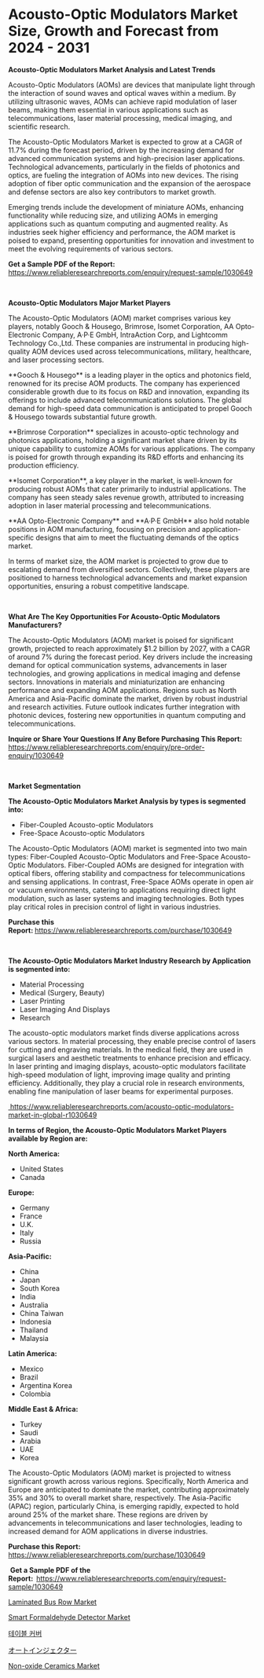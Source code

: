 <p><h1>Acousto-Optic Modulators Market Size, Growth and Forecast from 2024 - 2031</h1></p><p><strong>Acousto-Optic Modulators Market Analysis and Latest Trends</strong></p>
<p><p>Acousto-Optic Modulators (AOMs) are devices that manipulate light through the interaction of sound waves and optical waves within a medium. By utilizing ultrasonic waves, AOMs can achieve rapid modulation of laser beams, making them essential in various applications such as telecommunications, laser material processing, medical imaging, and scientific research.</p><p>The Acousto-Optic Modulators Market is expected to grow at a CAGR of 11.7% during the forecast period, driven by the increasing demand for advanced communication systems and high-precision laser applications. Technological advancements, particularly in the fields of photonics and optics, are fueling the integration of AOMs into new devices. The rising adoption of fiber optic communication and the expansion of the aerospace and defense sectors are also key contributors to market growth.</p><p>Emerging trends include the development of miniature AOMs, enhancing functionality while reducing size, and utilizing AOMs in emerging applications such as quantum computing and augmented reality. As industries seek higher efficiency and performance, the AOM market is poised to expand, presenting opportunities for innovation and investment to meet the evolving requirements of various sectors.</p></p>
<p><strong>Get a Sample PDF of the Report:&nbsp;</strong> <a href="https://www.reliableresearchreports.com/enquiry/request-sample/1030649">https://www.reliableresearchreports.com/enquiry/request-sample/1030649</a></p>
<p>&nbsp;</p>
<p><strong>Acousto-Optic Modulators Major Market Players</strong></p>
<p><p>The Acousto-Optic Modulators (AOM) market comprises various key players, notably Gooch & Housego, Brimrose, Isomet Corporation, AA Opto-Electronic Company, A·P·E GmbH, IntraAction Corp, and Lightcomm Technology Co.,Ltd. These companies are instrumental in producing high-quality AOM devices used across telecommunications, military, healthcare, and laser processing sectors.</p><p>**Gooch & Housego** is a leading player in the optics and photonics field, renowned for its precise AOM products. The company has experienced considerable growth due to its focus on R&D and innovation, expanding its offerings to include advanced telecommunications solutions. The global demand for high-speed data communication is anticipated to propel Gooch & Housego towards substantial future growth.</p><p>**Brimrose Corporation** specializes in acousto-optic technology and photonics applications, holding a significant market share driven by its unique capability to customize AOMs for various applications. The company is poised for growth through expanding its R&D efforts and enhancing its production efficiency. </p><p>**Isomet Corporation**, a key player in the market, is well-known for producing robust AOMs that cater primarily to industrial applications. The company has seen steady sales revenue growth, attributed to increasing adoption in laser material processing and telecommunications. </p><p>**AA Opto-Electronic Company** and **A·P·E GmbH** also hold notable positions in AOM manufacturing, focusing on precision and application-specific designs that aim to meet the fluctuating demands of the optics market. </p><p>In terms of market size, the AOM market is projected to grow due to escalating demand from diversified sectors. Collectively, these players are positioned to harness technological advancements and market expansion opportunities, ensuring a robust competitive landscape.</p></p>
<p>&nbsp;</p>
<p><strong>What Are The Key Opportunities For Acousto-Optic Modulators Manufacturers?</strong></p>
<p><p>The Acousto-Optic Modulators (AOM) market is poised for significant growth, projected to reach approximately $1.2 billion by 2027, with a CAGR of around 7% during the forecast period. Key drivers include the increasing demand for optical communication systems, advancements in laser technologies, and growing applications in medical imaging and defense sectors. Innovations in materials and miniaturization are enhancing performance and expanding AOM applications. Regions such as North America and Asia-Pacific dominate the market, driven by robust industrial and research activities. Future outlook indicates further integration with photonic devices, fostering new opportunities in quantum computing and telecommunications.</p></p>
<p><strong>Inquire or Share Your Questions If Any Before Purchasing This Report:</strong> <a href="https://www.reliableresearchreports.com/enquiry/pre-order-enquiry/1030649">https://www.reliableresearchreports.com/enquiry/pre-order-enquiry/1030649</a></p>
<p>&nbsp;</p>
<p><strong>Market Segmentation</strong></p>
<p><strong>The Acousto-Optic Modulators Market Analysis by types is segmented into:</strong></p>
<p><ul><li>Fiber-Coupled Acousto-optic Modulators</li><li>Free-Space Acousto-optic Modulators</li></ul></p>
<p><p>The Acousto-Optic Modulators (AOM) market is segmented into two main types: Fiber-Coupled Acousto-Optic Modulators and Free-Space Acousto-Optic Modulators. Fiber-Coupled AOMs are designed for integration with optical fibers, offering stability and compactness for telecommunications and sensing applications. In contrast, Free-Space AOMs operate in open air or vacuum environments, catering to applications requiring direct light modulation, such as laser systems and imaging technologies. Both types play critical roles in precision control of light in various industries.</p></p>
<p><strong>Purchase this Report:&nbsp;</strong><a href="https://www.reliableresearchreports.com/purchase/1030649">https://www.reliableresearchreports.com/purchase/1030649</a></p>
<p>&nbsp;</p>
<p><strong>The Acousto-Optic Modulators Market Industry Research by Application is segmented into:</strong></p>
<p><ul><li>Material Processing</li><li>Medical (Surgery, Beauty)</li><li>Laser Printing</li><li>Laser Imaging And Displays</li><li>Research</li></ul></p>
<p><p>The acousto-optic modulators market finds diverse applications across various sectors. In material processing, they enable precise control of lasers for cutting and engraving materials. In the medical field, they are used in surgical lasers and aesthetic treatments to enhance precision and efficacy. In laser printing and imaging displays, acousto-optic modulators facilitate high-speed modulation of light, improving image quality and printing efficiency. Additionally, they play a crucial role in research environments, enabling fine manipulation of laser beams for experimental purposes.</p></p>
<p><a href="https://www.reliableresearchreports.com/acousto-optic-modulators-market-in-global-r1030649">&nbsp;https://www.reliableresearchreports.com/acousto-optic-modulators-market-in-global-r1030649</a></p>
<p><strong>In terms of Region, the Acousto-Optic Modulators Market Players available by Region are:</strong></p>
<p>
    <p> <strong> North America: </strong>
        <ul>
            <li>United States</li>
            <li>Canada</li>
        </ul>
        </p> 
    <p> <strong> Europe: </strong>
        <ul>
            <li>Germany</li>
            <li>France</li>
            <li>U.K.</li>
            <li>Italy</li>
            <li>Russia</li>
        </ul>
        </p> 
    <p> <strong> Asia-Pacific: </strong>
        <ul>
            <li>China</li>
            <li>Japan</li>
            <li>South Korea</li>
            <li>India</li>
            <li>Australia</li>
            <li>China Taiwan</li>
            <li>Indonesia</li>
            <li>Thailand</li>
            <li>Malaysia</li>
        </ul>
        </p> 
    <p> <strong> Latin America: </strong>
        <ul>
            <li>Mexico</li>
            <li>Brazil</li>
            <li>Argentina Korea</li>
            <li>Colombia</li>
        </ul>
        </p> 
    <p> <strong> Middle East & Africa: </strong>
        <ul>
            <li>Turkey</li>
            <li>Saudi</li>
            <li>Arabia</li>
            <li>UAE</li>
            <li>Korea</li>
        </ul>
    </p>
    </p>
<p><p>The Acousto-Optic Modulators (AOM) market is projected to witness significant growth across various regions. Specifically, North America and Europe are anticipated to dominate the market, contributing approximately 35% and 30% to overall market share, respectively. The Asia-Pacific (APAC) region, particularly China, is emerging rapidly, expected to hold around 25% of the market share. These regions are driven by advancements in telecommunications and laser technologies, leading to increased demand for AOM applications in diverse industries.</p></p>
<p><strong>Purchase this Report: </strong><a href="https://www.reliableresearchreports.com/purchase/1030649">https://www.reliableresearchreports.com/purchase/1030649</a></p>
<p>&nbsp;<strong>Get a Sample PDF of the Report:&nbsp;&nbsp;</strong><a href="https://www.reliableresearchreports.com/enquiry/request-sample/1030649">https://www.reliableresearchreports.com/enquiry/request-sample/1030649</a></p>
<p><strong></strong></p>
<p><p><a href="https://issuu.com/reportprime-2/docs/laminated-bus-row-market-size-2030._4cf0b55388b5d8">Laminated Bus Row Market</a></p><p><a href="https://github.com/ChiragRp1/Market-Research-Report-List-6/blob/main/smart-formaldehyde-detector-market.md">Smart Formaldehyde Detector Market</a></p><p><a href="https://medium.com/@othaleffler61/2024%EB%85%84%EB%B6%80%ED%84%B0-2031%EB%85%84%EA%B9%8C%EC%A7%80%EC%9D%98-%ED%8A%B8%EB%A0%8C%EB%93%9C%EC%97%90%EC%84%9C-%EC%A0%84%EB%9E%B5%EA%B9%8C%EC%A7%80-%EA%B8%80%EB%A1%9C%EB%B2%8C-%ED%85%8C%EC%9D%B4%EB%B8%94-%EC%BB%A4%EB%B2%84-%EC%8B%9C%EC%9E%A5-%ED%83%90%EC%83%89-bd961945195c">테이블 커버</a></p><p><a href="https://medium.com/@melliestracke2023/%E3%82%AA%E3%83%BC%E3%83%88%E3%82%A4%E3%83%B3%E3%82%B8%E3%82%A7%E3%82%AF%E3%82%BF%E3%83%BC%E5%B8%82%E5%A0%B4-%E3%82%B0%E3%83%AD%E3%83%BC%E3%83%90%E3%83%AB%E3%81%8A%E3%82%88%E3%81%B3%E5%9C%B0%E5%9F%9F%E5%88%86%E6%9E%90-%E5%9C%B0%E5%9F%9F-%E5%9B%BD%E3%83%AC%E3%83%99%E3%83%AB%E3%81%AE%E5%88%86%E6%9E%90-%E3%81%8A%E3%82%88%E3%81%B3%E7%AB%B6%E4%BA%89%E7%92%B0%E5%A2%83%E3%81%AB%E7%84%A6%E7%82%B9%E3%82%92%E5%BD%93%E3%81%A6%E3%81%9F%E5%88%86%E6%9E%90%E3%81%A8%E4%BA%88%E6%B8%AC-2024-2031%E5%B9%B4-c447f37c10f9">オートインジェクター</a></p><p><a href="https://issuu.com/reportprime-2/docs/non-oxide-ceramics-market-size-2030_d30d2568c52692">Non-oxide Ceramics Market</a></p></p>